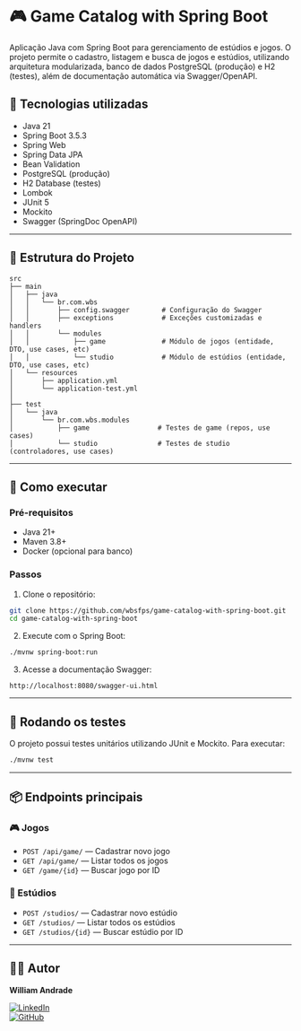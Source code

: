 
# 🎮 Game Catalog with Spring Boot

Aplicação Java com Spring Boot para gerenciamento de estúdios e jogos. O projeto permite o cadastro, listagem e busca de jogos e estúdios, utilizando arquitetura modularizada, banco de dados PostgreSQL (produção) e H2 (testes), além de documentação automática via Swagger/OpenAPI.

## 🧱 Tecnologias utilizadas

- Java 21
- Spring Boot 3.5.3
- Spring Web
- Spring Data JPA
- Bean Validation
- PostgreSQL (produção)
- H2 Database (testes)
- Lombok
- JUnit 5
- Mockito
- Swagger (SpringDoc OpenAPI)

---

## 📁 Estrutura do Projeto

```
src
├── main
│   ├── java
│   │   └── br.com.wbs
│   │       ├── config.swagger        # Configuração do Swagger
│   │       ├── exceptions            # Exceções customizadas e handlers
│   │       └── modules
│   │           ├── game              # Módulo de jogos (entidade, DTO, use cases, etc)
│   │           └── studio            # Módulo de estúdios (entidade, DTO, use cases, etc)
│   └── resources
│       ├── application.yml
│       └── application-test.yml
│
├── test
│   └── java
│       └── br.com.wbs.modules
│           ├── game                 # Testes de game (repos, use cases)
│           └── studio               # Testes de studio (controladores, use cases)
```

---

## 🚀 Como executar

### Pré-requisitos

- Java 21+
- Maven 3.8+
- Docker (opcional para banco)

### Passos

1. Clone o repositório:

```bash
git clone https://github.com/wbsfps/game-catalog-with-spring-boot.git
cd game-catalog-with-spring-boot
```

2. Execute com o Spring Boot:

```bash
./mvnw spring-boot:run
```

3. Acesse a documentação Swagger:

```
http://localhost:8080/swagger-ui.html
```

---

## 🧪 Rodando os testes

O projeto possui testes unitários utilizando JUnit e Mockito. Para executar:

```bash
./mvnw test
```

---

## 📦 Endpoints principais

### 🎮 Jogos

- `POST /api/game/` — Cadastrar novo jogo
- `GET /api/game/` — Listar todos os jogos
- `GET /game/{id}` — Buscar jogo por ID

### 🏢 Estúdios

- `POST /studios/` — Cadastrar novo estúdio
- `GET /studios/` — Listar todos os estúdios
- `GET /studios/{id}` — Buscar estúdio por ID

---

## 🧑‍💻 Autor

**William Andrade**

[![LinkedIn](https://img.shields.io/badge/LinkedIn-wbsfps-blue)](https://www.linkedin.com/in/william-andrade-78b4a6219/)  
[![GitHub](https://img.shields.io/badge/GitHub-wbsfps-black)](https://github.com/wbsfps)
